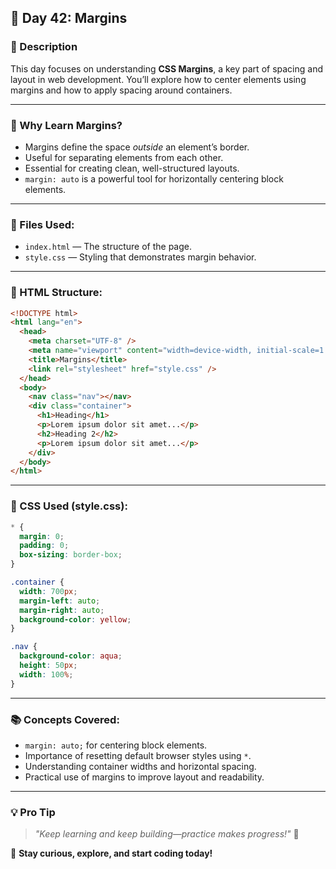 ## 🚀 Day 42: Margins

### 📌 Description
This day focuses on understanding **CSS Margins**, a key part of spacing and layout in web development. You’ll explore how to center elements using margins and how to apply spacing around containers.

---

### 🧾 Why Learn Margins?
- Margins define the space *outside* an element’s border.
- Useful for separating elements from each other.
- Essential for creating clean, well-structured layouts.
- `margin: auto` is a powerful tool for horizontally centering block elements.

---

### 🧰 Files Used:
- `index.html` — The structure of the page.
- `style.css` — Styling that demonstrates margin behavior.

---

### 🧪 HTML Structure:
```html
<!DOCTYPE html>
<html lang="en">
  <head>
    <meta charset="UTF-8" />
    <meta name="viewport" content="width=device-width, initial-scale=1.0" />
    <title>Margins</title>
    <link rel="stylesheet" href="style.css" />
  </head>
  <body>
    <nav class="nav"></nav>
    <div class="container">
      <h1>Heading</h1>
      <p>Lorem ipsum dolor sit amet...</p>
      <h2>Heading 2</h2>
      <p>Lorem ipsum dolor sit amet...</p>
    </div>
  </body>
</html>
```

---

### 🎨 CSS Used (style.css):
```css
* {
  margin: 0;
  padding: 0;
  box-sizing: border-box;
}

.container {
  width: 700px;
  margin-left: auto;
  margin-right: auto;
  background-color: yellow;
}

.nav {
  background-color: aqua;
  height: 50px;
  width: 100%;
}
```

---

### 📚 Concepts Covered:
- `margin: auto;` for centering block elements.
- Importance of resetting default browser styles using `*`.
- Understanding container widths and horizontal spacing.
- Practical use of margins to improve layout and readability.

---

### 💡 **Pro Tip**
> _"Keep learning and keep building—practice makes progress!"_ 💪

🚀 **Stay curious, explore, and start coding today!**
